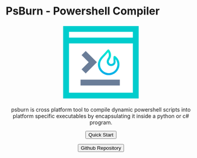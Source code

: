 # PsBurn - Powershell Compiler

<p align="center">
  <img src="./images/favicon.png" width="200"  height="200"/>
</p>


<p align="center">psburn is cross platform tool to compile dynamic powershell scripts into platform specific executables by encapsulating it inside a python or c# program.</p>

<p align="center">
  <button class="md-button md-button--primary" onclick="location.href = 'gettingstarted/installations/';">Quick Start</button>
</p>

<p align="center">
  <button class="md-button" onclick="location.href = 'https://github.com/360modder/psburn';">Github Repository</button>
</p>
